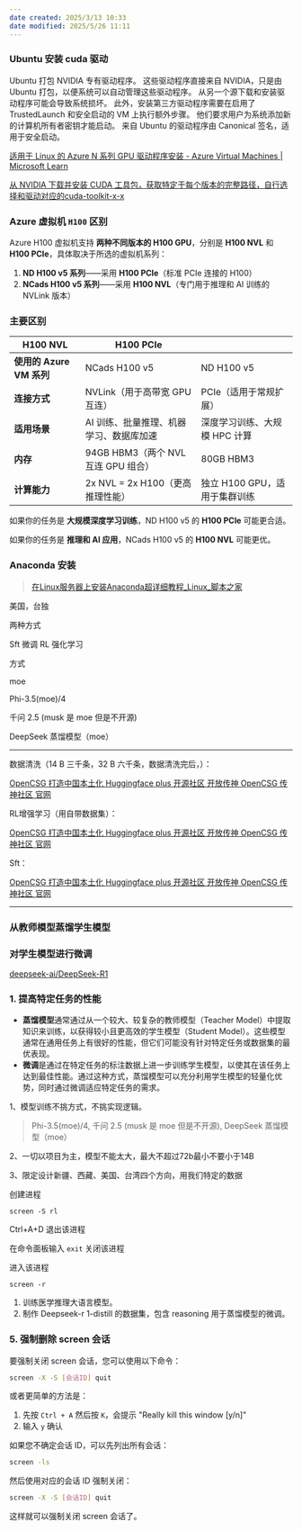 ```yaml
---
date created: 2025/3/13 10:33
date modified: 2025/5/26 11:11
---
```

### Ubuntu 安装 cuda 驱动

Ubuntu 打包 NVIDIA 专有驱动程序。 这些驱动程序直接来自 NVIDIA，只是由 Ubuntu 打包，以便系统可以自动管理这些驱动程序。 从另一个源下载和安装驱动程序可能会导致系统损坏。 此外，安装第三方驱动程序需要在启用了 TrustedLaunch 和安全启动的 VM 上执行额外步骤。 他们要求用户为系统添加新的计算机所有者密钥才能启动。 来自 Ubuntu 的驱动程序由 Canonical 签名，适用于安全启动。

[适用于 Linux 的 Azure N 系列 GPU 驱动程序安装 - Azure Virtual Machines | Microsoft Learn](https://learn.microsoft.com/zh-cn/azure/virtual-machines/linux/n-series-driver-setup#ubuntu)

[从 NVIDIA 下载并安装 CUDA 工具包，获取特定于每个版本的完整路径，自行选择和驱动对应的cuda-toolkit-x-x](https://developer.nvidia.com/cuda-downloads?target_os=Linux&target_arch=x86_64&Distribution=Ubuntu&target_version=24.04&target_type=deb_network)

### Azure 虚拟机 `H100` 区别

Azure H100 虚拟机支持 **两种不同版本的 H100 GPU**，分别是 **H100 NVL** 和 **H100 PCIe**，具体取决于所选的虚拟机系列：

1. **ND H100 v5 系列**——采用 **H100 PCIe**（标准 PCIe 连接的 H100）
2. **NCads H100 v5 系列**——采用 **H100 NVL**（专门用于推理和 AI 训练的 NVLink 版本）

### **主要区别**

| **H100 NVL**        | **H100 PCIe**               |                     |
| ------------------- | --------------------------- | ------------------- |
| **使用的 Azure VM 系列** | NCads H100 v5               | ND H100 v5          |
| **连接方式**            | NVLink（用于高带宽 GPU 互连）        | PCIe（适用于常规扩展）       |
| **适用场景**            | AI 训练、批量推理、机器学习、数据库加速       | 深度学习训练、大规模 HPC 计算   |
| **内存**              | 94GB HBM3（两个 NVL 互连 GPU 组合） | 80GB HBM3           |
| **计算能力**            | 2x NVL = 2x H100（更高推理性能）    | 独立 H100 GPU，适用于集群训练 |

如果你的任务是 **大规模深度学习训练**，ND H100 v5 的 **H100 PCIe** 可能更合适。

如果你的任务是 **推理和 AI 应用**，NCads H100 v5 的 **H100 NVL** 可能更优。

### Anaconda 安装

> [在Linux服务器上安装Anaconda超详细教程_Linux_脚本之家](https://www.jb51.net/server/336729ihf.htm)

美国，台独

两种方式

Sft 微调 RL 强化学习

方式

moe

Phi-3.5(moe)/4

千问 2.5 (musk 是 moe 但是不开源)

DeepSeek 蒸馏模型（moe）

---

数据清洗（14 B 三千条，32 B 六千条，数据清洗完后，）：

[OpenCSG 打造中国本土化 Huggingface plus 开源社区 开放传神 OpenCSG 传神社区 官网](http://192.168.0.9/codes/xiaohei/xunlianall/blob/main/yuliaotiqu/fkchuli.py)

RL增强学习（用自带数据集）：

[OpenCSG 打造中国本土化 Huggingface plus 开源社区 开放传神 OpenCSG 传神社区 官网](http://192.168.0.9/codes/xiaohei/xunlianall/blob/main/rl/gtirl.py)

Sft：

[OpenCSG 打造中国本土化 Huggingface plus 开源社区 开放传神 OpenCSG 传神社区 官网](http://192.168.0.9/codes/xiaohei/xunlianall/files/main/sft)

---

### 从教师模型蒸馏学生模型

### 对学生模型进行微调

[deepseek-ai/DeepSeek-R1](https://github.com/deepseek-ai/DeepSeek-R1?tab=readme-ov-file)

### 1. **提高特定任务的性能**

- **蒸馏模型**通常通过从一个较大、较复杂的教师模型（Teacher Model）中提取知识来训练，以获得较小且更高效的学生模型（Student Model）。这些模型通常在通用任务上有很好的性能，但它们可能没有针对特定任务或数据集的最优表现。
- **微调**是通过在特定任务的标注数据上进一步训练学生模型，以使其在该任务上达到最佳性能。通过这种方式，蒸馏模型可以充分利用学生模型的轻量化优势，同时通过微调适应特定任务的需求。

1、模型训练不挑方式，不挑实现逻辑。

> Phi-3.5(moe)/4, 千问 2.5 (musk 是 moe 但是不开源), DeepSeek 蒸馏模型（moe）

2、一切以项目为主，模型不能太大，最大不超过72b最小不要小于14B

3、限定设计新疆、西藏、美国、台湾四个方向，用我们特定的数据

创建进程

```shell
screen -S rl
```

Ctrl+A+D 退出该进程

在命令面板输入 `exit` 关闭该进程

进入该进程

```shell
screen -r
```

1. 训练医学推理大语言模型。
2. 制作 Deepseek-r 1-distill 的数据集，包含 reasoning 用于蒸馏模型的微调。

### 5. 强制删除 screen 会话

要强制关闭 screen 会话，您可以使用以下命令：

```bash
screen -X -S [会话ID] quit
```

或者更简单的方法是：

1. 先按 `Ctrl + A` 然后按 `K`，会提示 "Really kill this window [y/n]"
2. 输入 `y` 确认

如果您不确定会话 ID，可以先列出所有会话：

```bash
screen -ls
```

然后使用对应的会话 ID 强制关闭：

```bash
screen -X -S [会话ID] quit
```

这样就可以强制关闭 screen 会话了。
